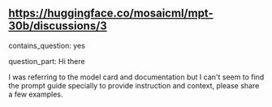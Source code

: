## https://huggingface.co/mosaicml/mpt-30b/discussions/3

contains_question: yes

question_part: Hi there

I was referring to the model card and documentation but I can't seem to find the prompt guide specially to provide instruction and context, please share a few examples.